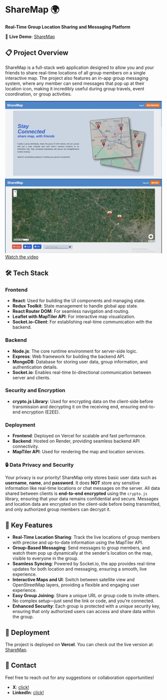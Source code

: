 # **ShareMap** 🌍  
**Real-Time Group Location Sharing and Messaging Platform**

🚀 **Live Demo**: [ShareMap](https://sharemap.vercel.app)


## **📋 Project Overview**  
ShareMap is a full-stack web application designed to allow you and your friends to share real-time locations of all group members on a single interactive map. The project also features an in-app group messaging system, where any member can send messages that pop up at their location icon, making it incredibly useful during group travels, event coordination, or group activities.

![Alt Text](./home.png)
![Alt Text](./map.png)
[Watch the video](https://drive.google.com/file/d/1Sq7HaFR4Xq8I68gw_eKCIN12GQDDJkXn/view?usp=drive_link)



## **🛠️ Tech Stack**

### **Frontend**  
- **React**: Used for building the UI components and managing state.
- **Redux Toolkit**: State management to handle global app state.
- **React Router DOM**: For seamless navigation and routing.
- **Leaflet with MapTiler API**: For interactive map visualization.
- **Socket.io-Client**: For establishing real-time communication with the backend.

### **Backend**  
- **Node.js**: The core runtime environment for server-side logic.
- **Express**: Web framework for building the backend API.
- **MongoDB**: Database for storing user data, group information, and authentication details.
- **Socket.io**: Enables real-time bi-directional communication between server and clients.

### **Security and Encryption**  
- **crypto.js Library**: Used for encrypting data on the client-side before transmission and decrypting it on the receiving end, ensuring end-to-end encryption (E2EE).

### **Deployment**  
- **Frontend**: Deployed on Vercel for scalable and fast performance.
- **Backend**: Hosted on Render, providing seamless backend API connectivity.
- **MapTiler API**: Used for rendering the map and location services.
  

### **🔒 Data Privacy and Security**  
Your privacy is our priority! ShareMap only stores basic user data such as **username**, **name**, and **password**. It does **NOT** store any sensitive information like real-time locations or chat messages on the server. All data shared between clients is **end-to-end encrypted** using the `crypto.js` library, ensuring that your data remains confidential and secure. Messages and location data are encrypted on the client-side before being transmitted, and only authorized group members can decrypt it.


## **🎯 Key Features**  
- **Real-Time Location Sharing**: Track the live locations of group members with precise and up-to-date information using the MapTiler API.
- **Group-Based Messaging**: Send messages to group members, and watch them pop up dynamically at the sender’s location on the map, visible to everyone in the group.
- **Seamless Syncing**: Powered by Socket.io, the app provides real-time updates for both location and messaging, ensuring a smooth, live experience.
- **Interactive Maps and UI**: Switch between satellite view and OpenStreetMap layers, providing a flexible and engaging user experience.
- **Easy Group Joining**: Share a unique URL or group code to invite others. No complex setup—just send the link or code, and you’re connected.
- **Enhanced Security**: Each group is protected with a unique security key, ensuring that only authorized users can access and share data within the group.


## **🚀 Deployment**  
The project is deployed on **Vercel**. You can check out the live version at: [ShareMap](https://sharemap.vercel.app).


## **📧 Contact**  
Feel free to reach out for any suggestions or collaboration opportunities!

- **X**: [click!](https://x.com/shsa_X)
- **LinkedIn**: [click!](https://linkedin.com/in/shsax)
